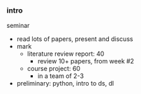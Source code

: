 ### intro

seminar
- read lots of papers, present and discuss
- mark
    - literature review report: 40
        - review 10+ papers, from week \#2
    - course project: 60
        - in a team of 2-3
- preliminary: python, intro to ds, dl
